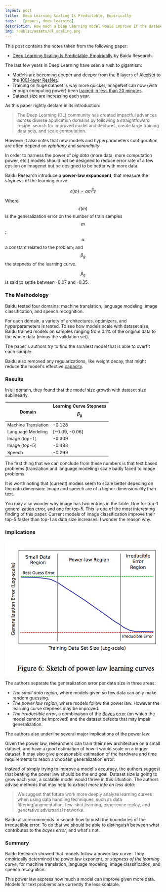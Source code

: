 ```yaml
---
layout: post
title:  Deep Learning Scaling Is Predictable, Empirically
tags:   [papers, deep_learning]
description: How much a Deep Learning model would improve if the dataset size increase?
img: /public/assets/dl_scaling.png
---
```


This post contains the notes taken from the following paper:

- [Deep Learning Scaling Is Predictable, Empirically](https://arxiv.org/abs/1712.00409)
by Baidu Research.

The last few years in Deep Learning have seen a rush to gigantism:

- Models are becoming deeper and deeper from the 8 layers of [AlexNet](https://papers.nips.cc/paper/4824-imagenet-classification-with-deep-convolutional-neural-networks.pdf)
to the [1001-layer ResNet](https://arxiv.org/abs/1603.05027).
- Training on huge dataset is way more quicker, ImageNet can now (with enough
computing power) been [trained in less than 20 minutes](https://arxiv.org/abs/1709.05011).
- Dataset size are increasing each year.

As this paper rightly declare in its introduction:

> The Deep Learning (DL) community has created impactful advances across diverse
> application domains by following a straightfoward recipe: search for improved
> model architectures, create large training data sets, and scale computation.

However it also notes that new models and hyperparameters configuration are
often depend on *epiphany* and *serendipity*.

In order to harness the power of *big data* (more data, more computation power,
etc.) models should not be designed to reduce error rate of a few epsilon on
Imagenet but be designed to be better with more data.

Baidu Research introduce a **power-law expononent**, that measure the *stepness*
of the learning curve:

$$\epsilon(m) \propto \alpha m^{\beta_g}$$

Where $$\epsilon(m)$$ is the generalization error on the number of train samples
$$m$$; $$\alpha$$ a constant related to the problem; and $$\beta_g$$ the stepness
of the learning curve.

$$\beta_g$$ is said to settle between -0.07 and -0.35.

### The Methodology

Baidu tested four domains: machine translation, language modeling, image
classification, and speech recognition.

For each domain, a variety of architectures, optimizers, and hyperparameters is
tested. To see how models scale with dataset size, Baidu trained models on samples
ranging from 0.1% of the original data to the whole data (minus the validation set).

The paper's authors try to find the smallest model that is able to overfit each
sample.

Baidu also removed any regularizations, like weight decay, that might reduce
the model's effective [capacity](https://en.wikipedia.org/wiki/VC_dimension).

### Results

In all domain, they found that the model size growth with dataset size sublinearly.

| Domain | Learning Curve Stepness $$\beta_g$$ |
|--------|---------------------------|
| Machine Translation | -0.128 |
| Language Modeling | [-0.09, -0.06] |
| Image (top-1) | -0.309 |
| Image (top-5) | -0.488 |
| Speech | -0.299 |

The first thing that we can conclude from these numbers is that text based
problems (translation and language modeling) scale badly faced to image problems.

It is worth noting that (current) models seem to scale better depeding on the data
dimension: Image and speech are of a higher dimensionality than text.

You may also wonder why image has two entries in the table. One for top-1 generalization
error, and one for top-5. This is one of the most interesting finding of this paper.
Current models of image classification improve their top-5 faster than top-1 as data
size increases! I wonder the reason why.

### Implications

![Power law curve](/public/assets/power_law_curve.png)

The authors separate the generalization error per data size in three areas:

- *The small data region*, where models given so few data can only make random
guessing.
- *The power law region*, where models follow the power law. However the learning
curve stepness may be improved.
- *The irreductible error*, a combinaison of the [Bayes error](https://en.wikipedia.org/wiki/Bayes_error_rate)
 (on which the model cannot be improved) and the dataset defects that may impair
 generalization.

The authors also underline several major implications of the power law:

Given the power law, researchers can train their new architecture on a small dataset,
and have a good estimation of how it would scale on a bigger dataset.
It may also give a reasonable estimation of the hardware and time requirements
to reach a choosen generalization error.

Instead of simply trying to improve a model's accuracy, the authors suggest that
beating the power law should be the end goal. Dataset size is going to grow
each year, a scalable model would thrive in this situation. The authors advise
methods that may help to *extract more info on less data*:

> We suggest that future work more deeply analyze learning curves when using data
> handling techniques, such as data filtering/augmentation, few-shot learning,
> experience replay, and generative adversarial networks.

Baidu also recommends to search how to push the boundaries of the irreductible
error. To do that we should be able to distinguish between what contributes to
the *bayes error*, and what's not.

### Summary

Baidu Research showed that models follow a power law curve. They empirically
determined the power law exponent, or *stepness of the learning curve*, for
machine translation, language modeling, image classification, and speech recognition.

This power law express how much a model can improve given more data.
Models for text problems are currently the less scalable.
